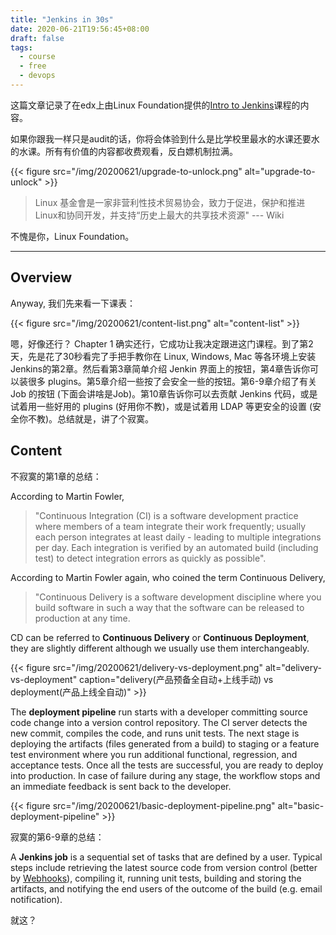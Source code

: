```yaml
---
title: "Jenkins in 30s"
date: 2020-06-21T19:56:45+08:00
draft: false
tags: 
  - course
  - free
  - devops
---
```


这篇文章记录了在edx上由Linux Foundation提供的[Intro to Jenkins](https://www.edx.org/course/introduction-to-jenkins)课程的内容。

如果你跟我一样只是audit的话，你将会体验到什么是比学校里最水的水课还要水的水课。所有有价值的内容都收费观看，反白嫖机制拉满。

{{< figure src="/img/20200621/upgrade-to-unlock.png" alt="upgrade-to-unlock" >}}

> Linux 基金會是一家非营利性技术贸易协会，致力于促进，保护和推进Linux和协同开发，并支持“历史上最大的共享技术资源" --- Wiki

不愧是你，Linux Foundation。

---

## Overview
Anyway, 我们先来看一下课表：

{{< figure src="/img/20200621/content-list.png" alt="content-list" >}}

嗯，好像还行？ Chapter 1 确实还行，它成功让我决定跟进这门课程。到了第2天，先是花了30秒看完了手把手教你在 Linux, Windows, Mac 等各环境上安装Jenkins的第2章。然后看第3章简单介绍 Jenkin 界面上的按钮，第4章告诉你可以装很多 plugins。第5章介绍一些按了会安全一些的按钮。第6-9章介绍了有关 Job 的按钮 (下面会讲啥是Job)。第10章告诉你可以去贡献 Jenkins 代码，或是试着用一些好用的 plugins (好用你不教)，或是试着用 LDAP 等更安全的设置 (安全你不教)。总结就是，讲了个寂寞。

## Content
不寂寞的第1章的总结：

According to Martin Fowler,
>"Continuous Integration (CI) is a software development practice where members of a team integrate their work frequently; usually each person integrates at least daily - leading to multiple integrations per day. Each integration is verified by an automated build (including test) to detect integration errors as quickly as possible".

According to Martin Fowler again, who coined the term Continuous Delivery,
>"Continuous Delivery is a software development discipline where you build software in such a way that the software can be released to production at any time. 

CD can be referred to **Continuous Delivery** or **Continuous Deployment**, they are slightly different although we usually use them interchangeably.

{{< figure src="/img/20200621/delivery-vs-deployment.png" alt="delivery-vs-deployment" caption="delivery(产品预备全自动+上线手动) vs deployment(产品上线全自动)" >}}

The **deployment pipeline** run starts with a developer committing source code change into a version control repository. The CI server detects the new commit, compiles the code, and runs unit tests. The next stage is deploying the artifacts (files generated from a build) to staging or a feature test environment where you run additional functional, regression, and acceptance tests. Once all the tests are successful, you are ready to deploy into production. In case of failure during any stage, the workflow stops and an immediate feedback is sent back to the developer.

{{< figure src="/img/20200621/basic-deployment-pipeline.png" alt="basic-deployment-pipeline" >}}

寂寞的第6-9章的总结：

A **Jenkins job** is a sequential set of tasks that are defined by a user. Typical steps include retrieving the latest source code from version control (better by [Webhooks](https://developer.github.com/webhooks/creating/)), compiling it, running unit tests, building and storing the artifacts, and notifying the end users of the outcome of the build (e.g. email notification).

就这？
